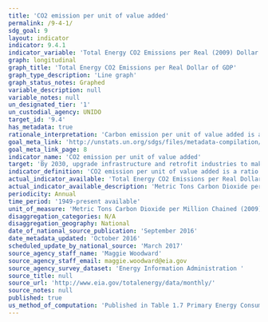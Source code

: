 ```yaml
---
title: 'CO2 emission per unit of value added'
permalink: /9-4-1/
sdg_goal: 9
layout: indicator
indicator: 9.4.1
indicator_variable: 'Total Energy CO2 Emissions per Real (2009) Dollar of GDP'
graph: longitudinal
graph_title: 'Total Energy CO2 Emissions per Real Dollar of GDP'
graph_type_description: 'Line graph'
graph_status_notes: Graphed
variable_description: null
variable_notes: null
un_designated_tier: '1'
un_custodial_agency: UNIDO
target_id: '9.4'
has_metadata: true
rationale_interpretation: 'Carbon emission per unit of value added is a universal indicator for measuring the impact of industrial production on environment. It captures the intensity of energy use, energy efficiency of production technology and most importantly use of fossil fuels. This indicator can also be presented as CO2 emission per unit of output.'
goal_meta_link: 'http://unstats.un.org/sdgs/files/metadata-compilation/Metadata-Goal-9.pdf'
goal_meta_link_page: 8
indicator_name: 'CO2 emission per unit of value added'
target: 'By 2030, upgrade infrastructure and retrofit industries to make them sustainable, with increased resource-use efficiency and greater adoption of clean and environmentally sound technologies and industrial processes, with all countries taking action in accordance with their respective capabilities.'
indicator_definition: 'CO2 emission per unit of value added is a ratio indicator between the carbon emission and value added. Carbon emission is estimated from the data on energy consumption.'
actual_indicator_available: 'Total Energy CO2 Emissions per Real Dollar of GDP'
actual_indicator_available_description: 'Metric Tons Carbon Dioxide per Million Chained (2009) Dollars'
periodicity: Annual
time_period: '1949-present available'
unit_of_measure: 'Metric Tons Carbon Dioxide per Million Chained (2009) Dollars'
disaggregation_categories: N/A
disaggregation_geography: National
date_of_national_source_publication: 'September 2016'
date_metadata_updated: 'October 2016'
scheduled_update_by_national_source: 'March 2017'
source_agency_staff_name: 'Maggie Woodward'
source_agency_staff_email: maggie.woodward@eia.gov
source_agency_survey_dataset: 'Energy Information Administration '
source_title: null
source_url: 'http://www.eia.gov/totalenergy/data/monthly/'
source_notes: null
published: true
us_method_of_computation: 'Published in Table 1.7 Primary Energy Consumption, Energy Expenditures, and Carbon Dioxide Emissions Indicators from the Monthly Energy Review'
---
```


